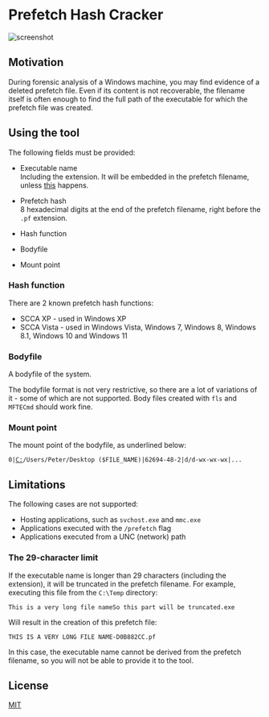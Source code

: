 # Prefetch Hash Cracker

![screenshot](https://user-images.githubusercontent.com/84273110/174433530-e43fa9c8-b779-4be1-9160-0536626b5ce3.jpg)

## Motivation
During forensic analysis of a Windows machine, you may find evidence of a deleted prefetch file. Even if its content is not recoverable, the filename itself is often enough to find the full path of the executable for which the prefetch file was created.

## Using the tool
The following fields must be provided:
* Executable name  
  Including the extension. It will be embedded in the prefetch filename, unless [this](#The-29-character-limit) happens. 


* Prefetch hash  
  8 hexadecimal digits at the end of the prefetch filename, right before the `.pf` extension.  


* Hash function
* Bodyfile
* Mount point

### Hash function
There are 2 known prefetch hash functions:

* SCCA XP - used in Windows XP
* SCCA Vista - used in Windows Vista, Windows 7, Windows 8, Windows 8.1, Windows 10 and Windows 11

### Bodyfile
A bodyfile of the system.

The bodyfile format is not very restrictive, so there are a lot of variations of it - some of which are not supported. Body files created with `fls` and `MFTECmd` should work fine.

### Mount point
The mount point of the bodyfile, as underlined below:

<pre><code>0|<ins>C:</ins>/Users/Peter/Desktop ($FILE_NAME)|62694-48-2|d/d-wx-wx-wx|...</code></pre>


## Limitations
The following cases are not supported:
* Hosting applications, such as `svchost.exe` and `mmc.exe`
* Applications executed with the `/prefetch` flag
* Applications executed from a UNC (network) path

### The 29-character limit
If the executable name is longer than 29 characters (including the extension), it will be truncated in the prefetch filename. For example, executing this file from the `C:\Temp` directory:
```
This is a very long file nameSo this part will be truncated.exe
```
Will result in the creation of this prefetch file:
```
THIS IS A VERY LONG FILE NAME-D0B882CC.pf
```

In this case, the executable name cannot be derived from the prefetch filename, so you will not be able to provide it to the tool.

## License
[MIT](https://choosealicense.com/licenses/mit/)
